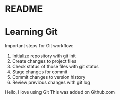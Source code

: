 # README #
# Learning Git
Important steps for Git workflow:
1. Initialize repository with git init
2. Create changes to project files
3. Check status of those files with git status
4. Stage changes for commit
5. Commit changes to version history
6. Review previous changes with git log

Hello, I love using Git
This was added on Github.com
